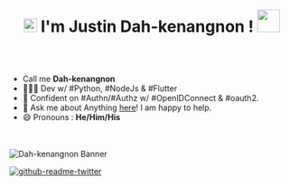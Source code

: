 <h1 align="center">
  <a target="_blank">
    <img src="https://github.com/JayantGoel001/JayantGoel001/blob/master/GIF/Earth.gif" width="24px" style="max-width:100%;">
  </a>
I'm Justin Dah-kenangnon !
    <img src="https://github.com/JayantGoel001/JayantGoel001/blob/master/GIF/Hi.gif" width="40px" />
</h1>

<br/>
<br/>



- Call me **Dah-kenangnon**
- 👨🏿‍💻 Dev w/ #Python,  #NodeJs &  #Flutter 
- 🥸 Confident on #Authn/#Authz  w/ #OpenIDConnect & #oauth2.
- 💬 Ask me about Anything [here](https://github.com/Dahkenangnon/Dahkenangnon/issues/)! I am happy to help.
- 😄 Pronouns : **He/Him/His**
<br/>
<br/>
  <img align="center" height="auto" width="auto" alt="Dah-kenangnon Banner" src="https://pbs.twimg.com/profile_banners/1254550764489506818/1652358682/1080x360">


[![github-readme-twitter](https://github-readme-twitter.gazf.vercel.app/api?id=Dahkenangnon)](https://github.com/gazf/github-readme-twitter)
